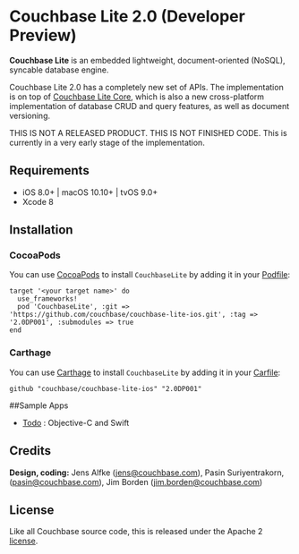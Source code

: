 
# Couchbase Lite 2.0 (Developer Preview)

**Couchbase Lite** is an embedded lightweight, document-oriented (NoSQL), syncable database engine.

Couchbase Lite 2.0 has a completely new set of APIs. The implementation is on top of [Couchbase Lite Core](https://github.com/couchbase/couchbase-lite-core), which is also a new cross-platform implementation of database CRUD and query features, as well as document versioning.

THIS IS NOT A RELEASED PRODUCT. THIS IS NOT FINISHED CODE. This is currently in a very early stage of the implementation.

 
## Requirements
- iOS 8.0+ | macOS 10.10+ | tvOS 9.0+
- Xcode 8


## Installation

### CocoaPods

You can use [CocoaPods](https://cocoapods.org/) to install `CouchbaseLite` by adding it in your [Podfile](https://guides.cocoapods.org/using/the-podfile.html):

```
target '<your target name>' do
  use_frameworks!
  pod 'CouchbaseLite', :git => 'https://github.com/couchbase/couchbase-lite-ios.git', :tag => '2.0DP001', :submodules => true
end
```

### Carthage

You can use [Carthage](https://github.com/Carthage/Carthage) to install `CouchbaseLite` by adding it in your [Carfile](https://github.com/Carthage/Carthage/blob/master/Documentation/Artifacts.md#cartfile):

```
github "couchbase/couchbase-lite-ios" "2.0DP001"
```

##Sample Apps

- [Todo](https://github.com/couchbaselabs/mobile-training-todo/tree/feature/2.0) : Objective-C and Swift


## Credits

**Design, coding:** Jens Alfke (jens@couchbase.com), Pasin Suriyentrakorn,(pasin@couchbase.com), Jim Borden (jim.borden@couchbase.com)

## License

Like all Couchbase source code, this is released under the Apache 2 [license](LICENSE).
